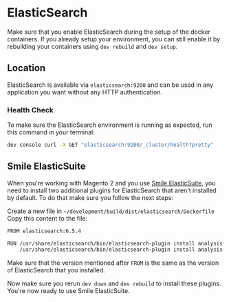 # ElasticSearch

Make sure that you enable ElasticSearch during the setup of the docker containers. If you already setup your 
environment, you can still enable it by rebuilding your containers using `dev rebuild` and `dev setup`.

## Location

ElasticSearch is available via `elasticsearch:9200` and can be used in any application you want without any HTTP
authentication.

### Health Check

To make sure the ElasticSearch environment is running as expected, run this command in your terminal:
```bash
dev console curl -X GET "elasticsearch:9200/_cluster/health?pretty"
```

## Smile ElasticSuite

When you're working with Magento 2 and you use [Smile ElasticSuite](https://github.com/Smile-SA/elasticsuite), you need to 
install two additional plugins for ElasticSearch that aren't installed by default. To do that make sure you follow the
next steps:

Create a new file in `~/development/build/dist/elasticsearch/Dockerfile`
Copy this content to the file:
```bash
FROM elasticsearch:6.5.4

RUN /usr/share/elasticsearch/bin/elasticsearch-plugin install analysis-phonetic && \
    /usr/share/elasticsearch/bin/elasticsearch-plugin install analysis-icu
```

Make sure that the version mentioned after `FROM` is the same as the version of ElasticSearch that you installed.

Now make sure you rerun `dev down` and `dev rebuild` to install these plugins. You're now ready to use Smile 
ElasticSuite.
